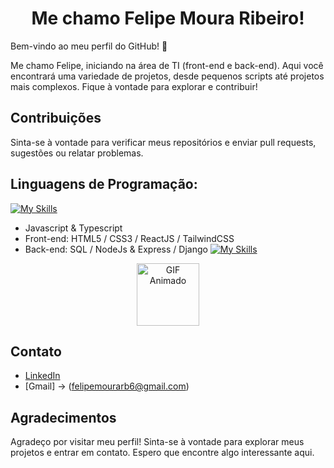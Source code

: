 <h1 align="center"> Me chamo Felipe Moura Ribeiro! </h1>

Bem-vindo ao meu perfil do GitHub! 👋

Me chamo Felipe, iniciando na área de TI (front-end e back-end). Aqui você encontrará uma variedade de projetos, desde pequenos scripts até projetos mais complexos. Fique à vontade para explorar e contribuir!


## Contribuições

Sinta-se à vontade para verificar meus repositórios e enviar pull requests, sugestões ou relatar problemas.


## Linguagens de Programação:

[![My Skills](https://skillicons.dev/icons?i=js,html,css,react,ts,vite,tailwind)](https://skillicons.dev)
- Javascript & Typescript
- Front-end: HTML5 / CSS3 / ReactJS / TailwindCSS
- Back-end: SQL / NodeJs & Express / Django
[![My Skills](https://skillicons.dev/icons?i=mysql,prisma)](https://skillicons.dev)

<div align="center">
  <img src="https://github.com/felipemoura6/felipemoura6/assets/122798291/31d9fc64-0268-4299-b674-c6362d1eed46" alt="GIF Animado" width="100" />
</div>


## Contato

- [LinkedIn](https://www.linkedin.com/in/felipe-moura-ribeiro-571b84232/)
- [Gmail] -> (felipemourarb6@gmail.com)


## Agradecimentos

Agradeço por visitar meu perfil! Sinta-se à vontade para explorar meus projetos e entrar em contato. Espero que encontre algo interessante aqui.



<!--
**felipemoura6/felipemoura6** is a ✨ _special_ ✨ repository because its `README.md` (this file) appears on your GitHub profile.

Here are some ideas to get you started:

- 🔭 I’m currently working on ...
- 🌱 I’m currently learning ...
- 👯 I’m looking to collaborate on ...
- 🤔 I’m looking for help with ...
- 💬 Ask me about ...
- 📫 How to reach me: ...
- 😄 Pronouns: ...
- ⚡ Fun fact: ...
-->
